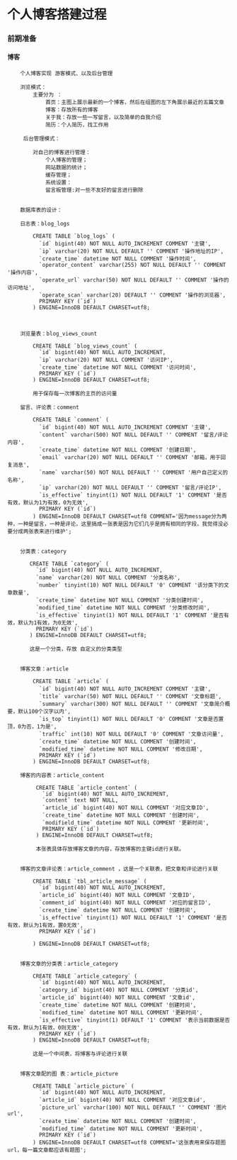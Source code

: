 # 个人博客搭建过程

### 前期准备

#### 博客

        个人博客实现 游客模式、以及后台管理
        
        浏览模式：
            主要分为 ：
                首页：主图上展示最新的一个博客，然后在组图的左下角展示最近的五篇文章
                博客：存放所有的博客
                关于我：存放一些一写留言，以及简单的自我介绍
                简历：个人简历，找工作用
                
         后台管理模式：   
         
            对自己的博客进行管理：
                个人博客的管理；
                网站数据的统计；
                缓存管理；
                系统设置：
                留言板管理:对一些不友好的留言进行删除
                
        
        数据库表的设计：
        
        日志表：blog_logs
        
            CREATE TABLE `blog_logs` (
              `id` bigint(40) NOT NULL AUTO_INCREMENT COMMENT '主键',
              `ip` varchar(20) NOT NULL DEFAULT '' COMMENT '操作地址的IP',
              `create_time` datetime NOT NULL COMMENT '操作时间',
              `operator_content` varchar(255) NOT NULL DEFAULT '' COMMENT '操作内容',
              `operate_url` varchar(50) NOT NULL DEFAULT '' COMMENT '操作的访问地址',
              `operate_scan` varchar(20) DEFAULT '' COMMENT '操作的浏览器',
              PRIMARY KEY (`id`)
            ) ENGINE=InnoDB DEFAULT CHARSET=utf8;
            
            
            
        浏览量表：blog_views_count
        
            CREATE TABLE `blog_views_count` (
              `id` bigint(40) NOT NULL AUTO_INCREMENT,
              `ip` varchar(20) NOT NULL COMMENT '访问IP',
              `create_time` datetime NOT NULL COMMENT '访问时间',
              PRIMARY KEY (`id`)
            ) ENGINE=InnoDB DEFAULT CHARSET=utf8;
        
            用于保存每一次博客的主页的访问量
            
        留言、评论表：comment
        
            CREATE TABLE `comment` (
              `id` bigint(40) NOT NULL AUTO_INCREMENT COMMENT '主键',
              `content` varchar(500) NOT NULL DEFAULT '' COMMENT '留言/评论内容',
              `create_time` datetime NOT NULL COMMENT '创建日期',
              `email` varchar(20) NOT NULL DEFAULT '' COMMENT '邮箱，用于回复消息',
              `name` varchar(50) NOT NULL DEFAULT '' COMMENT '用户自己定义的名称',
              `ip` varchar(20) NOT NULL DEFAULT '' COMMENT '留言/评论IP',
              `is_effective` tinyint(1) NOT NULL DEFAULT '1' COMMENT '是否有效，默认为1为有效，0为无效',
              PRIMARY KEY (`id`)
            ) ENGINE=InnoDB DEFAULT CHARSET=utf8 COMMENT='因为message分为两种，一种是留言，一种是评论，这里搞成一张表是因为它们几乎是拥有相同的字段，我觉得没必要分成两张表来进行维护';
            
         
        分类表：category
           
           CREATE TABLE `category` (
             `id` bigint(40) NOT NULL AUTO_INCREMENT,
             `name` varchar(20) NOT NULL COMMENT '分类名称',
             `number` tinyint(10) NOT NULL DEFAULT '0' COMMENT '该分类下的文章数量',
             `create_time` datetime NOT NULL COMMENT '分类创建时间',
             `modified_time` datetime NOT NULL COMMENT '分类修改时间',
             `is_effective` tinyint(1) NOT NULL DEFAULT '1' COMMENT '是否有效，默认为1有效，为0无效',
             PRIMARY KEY (`id`)
           ) ENGINE=InnoDB DEFAULT CHARSET=utf8;
           
           这是一个分类，存放 自定义的分类类型
           
           
        博客文章：article
        
            CREATE TABLE `article` (
              `id` bigint(40) NOT NULL AUTO_INCREMENT COMMENT '主键',
              `title` varchar(50) NOT NULL DEFAULT '' COMMENT '文章标题',
              `summary` varchar(300) NOT NULL DEFAULT '' COMMENT '文章简介概要，默认100个汉字以内',
              `is_top` tinyint(1) NOT NULL DEFAULT '0' COMMENT '文章是否置顶，0为否，1为是',
              `traffic` int(10) NOT NULL DEFAULT '0' COMMENT '文章访问量',
              `create_time` datetime NOT NULL COMMENT '创建时间',
              `modified_time` datetime NOT NULL COMMENT '修改日期',
              PRIMARY KEY (`id`)
            ) ENGINE=InnoDB DEFAULT CHARSET=utf8;   
         
        博客的内容表：article_content
        
             CREATE TABLE `article_content` (
               `id` bigint(40) NOT NULL AUTO_INCREMENT,
               `content` text NOT NULL,
               `article_id` bigint(40) NOT NULL COMMENT '对应文章ID',
               `create_time` datetime NOT NULL COMMENT '创建时间',
               `modifield_time` datetime NOT NULL COMMENT '更新时间',
               PRIMARY KEY (`id`)
             ) ENGINE=InnoDB DEFAULT CHARSET=utf8;
             
             本张表具体存放博客文章的内容，存放博客的主键id进行关联。
             
             
        博客的文章评论表：article_comment ，这是一个关联表，把文章和评论进行关联    
        
            CREATE TABLE `tbl_article_message` (
              `id` bigint(40) NOT NULL AUTO_INCREMENT,
              `article_id` bigint(40) NOT NULL COMMENT '文章ID',
              `comment_id` bigint(40) NOT NULL COMMENT '对应的留言ID',
              `create_time` datetime NOT NULL COMMENT '创建时间',
              `is_effective` tinyint(1) NOT NULL DEFAULT '1' COMMENT '是否有效，默认为1有效，置0无效',
              PRIMARY KEY (`id`)
              
            ) ENGINE=InnoDB DEFAULT CHARSET=utf8;
            
            
        博客文章的分类表：article_category
        
            CREATE TABLE `article_category` (
              `id` bigint(40) NOT NULL AUTO_INCREMENT,
              `category_id` bigint(40) NOT NULL COMMENT '分类id',
              `article_id` bigint(40) NOT NULL COMMENT '文章id',
              `create_time` datetime NOT NULL COMMENT '创建时间',
              `modified_time` datetime NOT NULL COMMENT '更新时间',
              `is_effective` tinyint(1) DEFAULT '1' COMMENT '表示当前数据是否有效，默认为1有效，0则无效',
              PRIMARY KEY (`id`)
            ) ENGINE=InnoDB DEFAULT CHARSET=utf8;
            
            这是一个中间表，将博客与评论进行关联
            
            
        博客文章配的图 表：article_picture
        
            CREATE TABLE `article_picture` (
              `id` bigint(40) NOT NULL AUTO_INCREMENT,
              `article_id` bigint(40) NOT NULL COMMENT '对应文章id',
              `picture_url` varchar(100) NOT NULL DEFAULT '' COMMENT '图片url',
              `create_time` datetime NOT NULL COMMENT '创建时间',
              `modified_time` datetime NOT NULL COMMENT '更新时间',
              PRIMARY KEY (`id`)
            ) ENGINE=InnoDB DEFAULT CHARSET=utf8 COMMENT='这张表用来保存题图url，每一篇文章都应该有题图';